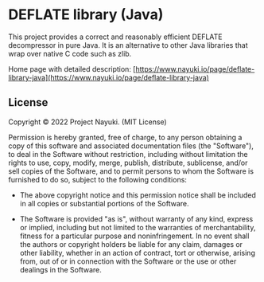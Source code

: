 DEFLATE library (Java)
======================

This project provides a correct and reasonably efficient DEFLATE decompressor in pure Java.
It is an alternative to other Java libraries that wrap over native C code such as zlib.

Home page with detailed description: [https://www.nayuki.io/page/deflate-library-java](https://www.nayuki.io/page/deflate-library-java)


License
-------

Copyright © 2022 Project Nayuki. (MIT License)

Permission is hereby granted, free of charge, to any person obtaining a copy of
this software and associated documentation files (the "Software"), to deal in
the Software without restriction, including without limitation the rights to
use, copy, modify, merge, publish, distribute, sublicense, and/or sell copies of
the Software, and to permit persons to whom the Software is furnished to do so,
subject to the following conditions:

* The above copyright notice and this permission notice shall be included in
  all copies or substantial portions of the Software.

* The Software is provided "as is", without warranty of any kind, express or
  implied, including but not limited to the warranties of merchantability,
  fitness for a particular purpose and noninfringement. In no event shall the
  authors or copyright holders be liable for any claim, damages or other
  liability, whether in an action of contract, tort or otherwise, arising from,
  out of or in connection with the Software or the use or other dealings in the
  Software.
